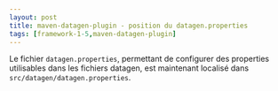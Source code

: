 ```yaml
---
layout: post
title: maven-datagen-plugin - position du datagen.properties
tags: [framework-1-5,maven-datagen-plugin]
---
```

Le fichier ```datagen.properties```, permettant de configurer des properties utilisables dans les fichiers datagen, est maintenant localisé dans ```src/datagen/datagen.properties```.
